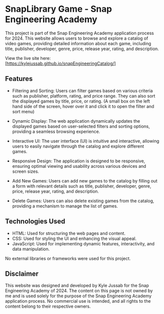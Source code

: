 # SnapLibrary Game - Snap Engineering Academy

This project is part of the Snap Engineering Academy application process for 2024. This website allows users to browse and explore a catalog of video games, providing detailed information about each game, including title, publisher, developer, genre, price, release year, rating, and description.

View the live site here: [https://kylejussab.github.io/snapEngineeringCatalog/]

## Features

- Filtering and Sorting: Users can filter games based on various criteria such as publisher, platform, rating, and price range. They can also sort the displayed games by title, price, or rating. (A small box on the left hand side of the screen, hover over it and click it to open the filter and sort menu)

- Dynamic Display: The web application dynamically updates the displayed games based on user-selected filters and sorting options, providing a seamless browsing experience.

- Interactive UI: The user interface (UI) is intuitive and interactive, allowing users to easily navigate through the catalog and explore different games.

- Responsive Design: The application is designed to be responsive, ensuring optimal viewing and usability across various devices and screen sizes.

- Add New Games: Users can add new games to the catalog by filling out a form with relevant details such as title, publisher, developer, genre, price, release year, rating, and description.

- Delete Games: Users can also delete existing games from the catalog, providing a mechanism to manage the list of games.

## Technologies Used

- HTML: Used for structuring the web pages and content.
- CSS: Used for styling the UI and enhancing the visual appeal.
- JavaScript: Used for implementing dynamic features, interactivity, and data manipulation.

No external libraries or frameworks were used for this project.

## Disclaimer

This website was designed and developed by Kyle Jussab for the Snap Engineering Academy of 2024. The content on this page is not owned by me and is used solely for the purpose of the Snap Engineering Academy application process. No commercial use is intended, and all rights to the content belong to their respective owners.
